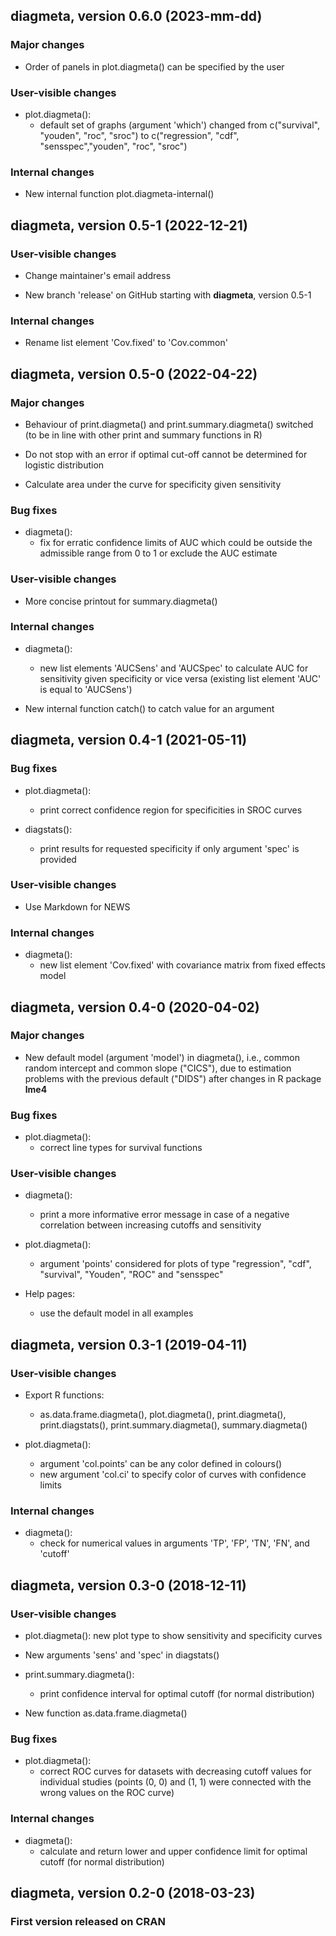 ## diagmeta, version 0.6.0 (2023-mm-dd)

### Major changes

* Order of panels in plot.diagmeta() can be specified by the user

### User-visible changes

* plot.diagmeta():
  - default set of graphs (argument 'which') changed from
    c("survival", "youden", "roc", "sroc") to
    c("regression", "cdf", "sensspec","youden", "roc", "sroc")

### Internal changes

* New internal function plot.diagmeta-internal()


## diagmeta, version 0.5-1 (2022-12-21)

### User-visible changes

* Change maintainer's email address


* New branch 'release' on GitHub starting with **diagmeta**, version
  0.5-1

### Internal changes

* Rename list element 'Cov.fixed' to 'Cov.common'


## diagmeta, version 0.5-0 (2022-04-22)

### Major changes

* Behaviour of print.diagmeta() and print.summary.diagmeta() switched
  (to be in line with other print and summary functions in R)

* Do not stop with an error if optimal cut-off cannot be determined
  for logistic distribution

* Calculate area under the curve for specificity given sensitivity

### Bug fixes

* diagmeta():
  - fix for erratic confidence limits of AUC which could be outside
    the admissible range from 0 to 1 or exclude the AUC estimate

### User-visible changes

* More concise printout for summary.diagmeta()

### Internal changes

* diagmeta():
  - new list elements 'AUCSens' and 'AUCSpec' to calculate AUC for
    sensitivity given specificity or vice versa (existing list element
    'AUC' is equal to 'AUCSens')

* New internal function catch() to catch value for an argument


## diagmeta, version 0.4-1 (2021-05-11)

### Bug fixes

* plot.diagmeta():
  - print correct confidence region for specificities in SROC curves
  
* diagstats():
  - print results for requested specificity if only argument 'spec' is
    provided

### User-visible changes

* Use Markdown for NEWS

### Internal changes

* diagmeta():
  - new list element 'Cov.fixed' with covariance matrix from fixed
    effects model


## diagmeta, version 0.4-0 (2020-04-02)

### Major changes

* New default model (argument 'model') in diagmeta(), i.e., common
  random intercept and common slope ("CICS"), due to estimation
  problems with the previous default ("DIDS") after changes in R
  package **lme4**
  
### Bug fixes

* plot.diagmeta():
  - correct line types for survival functions
    
### User-visible changes

* diagmeta():
  - print a more informative error message in case of a negative
    correlation between increasing cutoffs and sensitivity

* plot.diagmeta():
  - argument 'points' considered for plots of type "regression",
    "cdf", "survival", "Youden", "ROC" and "sensspec"
    
* Help pages:
  - use the default model in all examples


## diagmeta, version 0.3-1 (2019-04-11)

### User-visible changes

* Export R functions:
  - as.data.frame.diagmeta(), plot.diagmeta(), print.diagmeta(),
    print.diagstats(), print.summary.diagmeta(), summary.diagmeta()

* plot.diagmeta():
  - argument 'col.points' can be any color defined in colours()
  - new argument 'col.ci' to specify color of curves with confidence
    limits

### Internal changes

* diagmeta():
  - check for numerical values in arguments 'TP', 'FP', 'TN', 'FN',
    and 'cutoff'


## diagmeta, version 0.3-0 (2018-12-11)

### User-visible changes

* plot.diagmeta():
  new plot type to show sensitivity and specificity curves

* New arguments 'sens' and 'spec' in diagstats()

* print.summary.diagmeta():
  - print confidence interval for optimal cutoff
    (for normal distribution)

* New function as.data.frame.diagmeta()

### Bug fixes

* plot.diagmeta():
  - correct ROC curves for datasets with decreasing cutoff values
    for individual studies (points (0, 0) and (1, 1) were connected
    with the wrong values on the ROC curve)

### Internal changes

* diagmeta():
  - calculate and return lower and upper confidence limit for
    optimal cutoff (for normal distribution)
    

## diagmeta, version 0.2-0 (2018-03-23)

### First version released on CRAN
